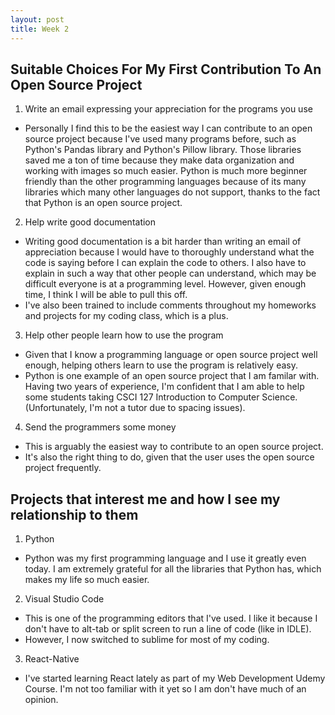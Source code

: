 ```yaml
---
layout: post
title: Week 2
---
```


## Suitable Choices For My First Contribution To An Open Source Project
1. Write an email expressing your appreciation for the programs you use
  * Personally I find this to be the easiest way I can contribute to an open source project because I've used many programs before, such as Python's Pandas library and Python's Pillow library. Those libraries saved me a ton of time because they make data organization and working with images so much easier. Python is much more beginner friendly than the other programming languages because of its many libraries which many other languages do not support, thanks to the fact that Python is an open source project.
2. Help write good documentation
  * Writing good documentation is a bit harder than writing an email of appreciation because I would have to thoroughly understand what the code is saying before I can explain the code to others. I also have to explain in such a way that other people can understand, which may be difficult everyone is at a programming level. However, given enough time, I think I will be able to pull this off. 
  * I've also been trained to include comments throughout my homeworks and projects for my coding class, which is a plus.
3. Help other people learn how to use the program
  * Given that I know a programming language or open source project well enough, helping others learn to use the program is relatively easy. 
  * Python is one example of an open source project that I am familar with. Having two years of experience, I'm confident that I am able to help some students taking CSCI 127 Introduction to Computer Science. (Unfortunately, I'm not a tutor due to spacing issues).
 4. Send the programmers some money
  * This is arguably the easiest way to contribute to an open source project.
  * It's also the right thing to do, given that the user uses the open source project frequently.

## Projects that interest me and how I see my relationship to them
1. Python
 * Python was my first programming language and I use it greatly even today. I am extremely grateful for all the libraries that Python has, which makes my life so much easier.
2. Visual Studio Code
 * This is one of the programming editors that I've used. I like it because I don't have to alt-tab or split screen to run a line of code (like in IDLE). 
 *  However, I now switched to sublime for most of my coding. 
3. React-Native
 * I've started learning React lately as part of my Web Development Udemy Course. I'm not too familiar with it yet so I am don't have much of an opinion.

